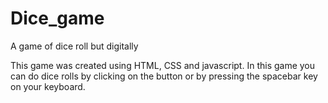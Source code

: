 # Dice_game
A game of dice roll but digitally

This game was created using HTML, CSS and javascript.
In this game you can do dice rolls by clicking on the button or by pressing the spacebar key on your keyboard.
